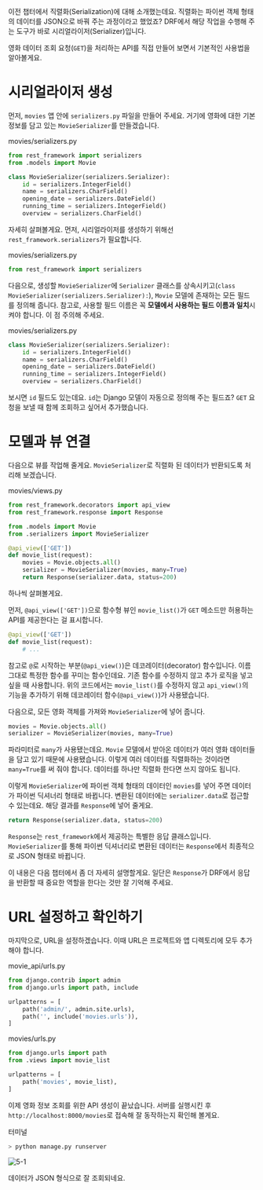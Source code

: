 ﻿이전 챕터에서 직렬화(Serialization)에 대해 소개했는데요. 직렬화는 파이썬 객체 형태의 데이터를 JSON으로 바꿔 주는 과정이라고 했었죠? DRF에서 해당 작업을 수행해 주는 도구가 바로 시리얼라이저(Serializer)입니다.

영화 데이터 조회 요청(`GET`)을 처리하는 API를 직접 만들어 보면서 기본적인 사용법을 알아볼게요.

# 시리얼라이저 생성

먼저, `movies` 앱 안에 `serializers.py` 파일을 만들어 주세요. 거기에 영화에 대한 기본 정보를 담고 있는 `MovieSerializer`를 만들겠습니다.

movies/serializers.py

```python
from rest_framework import serializers
from .models import Movie

class MovieSerializer(serializers.Serializer):
    id = serializers.IntegerField()
    name = serializers.CharField()
    opening_date = serializers.DateField()
    running_time = serializers.IntegerField()
    overview = serializers.CharField()

```

  

자세히 살펴볼게요. 먼저, 시리얼라이저를 생성하기 위해선 `rest_framework.serializers`가 필요합니다.

movies/serializers.py

```python
from rest_framework import serializers

```

  

다음으로, 생성할 `MovieSerializer`에 `Serializer` 클래스를 상속시키고(`class MovieSerializer(serializers.Serializer):`), `Movie` 모델에 존재하는 모든 필드를 정의해 줍니다. 참고로, 사용할 필드 이름은 꼭 **모델에서 사용하는 필드 이름과 일치**시켜야 합니다. 이 점 주의해 주세요.

movies/serializers.py

```python
class MovieSerializer(serializers.Serializer):
    id = serializers.IntegerField()
    name = serializers.CharField()
    opening_date = serializers.DateField()
    running_time = serializers.IntegerField()
    overview = serializers.CharField()

```

보시면 `id` 필드도 있는데요. `id`는 Django 모델이 자동으로 정의해 주는 필드죠? `GET` 요청을 보낼 때 함께 조회하고 싶어서 추가했습니다.

# 모델과 뷰 연결

다음으로 뷰를 작업해 줄게요. `MovieSerializer`로 직렬화 된 데이터가 반환되도록 처리해 보겠습니다.

movies/views.py

```python
from rest_framework.decorators import api_view
from rest_framework.response import Response

from .models import Movie
from .serializers import MovieSerializer

@api_view(['GET'])
def movie_list(request):
    movies = Movie.objects.all()
    serializer = MovieSerializer(movies, many=True)
    return Response(serializer.data, status=200)

```

  

하나씩 살펴볼게요.

먼저, `@api_view(['GET'])`으로 함수형 뷰인 `movie_list()`가 `GET` 메소드만 허용하는 API를 제공한다는 걸 표시합니다.

```python
@api_view(['GET'])
def movie_list(request):
    # ...

```

참고로 `@`로 시작하는 부분(`@api_view()`)은 데코레이터(decorator) 함수입니다. 이름 그대로 특정한 함수를 꾸미는 함수인데요. 기존 함수를 수정하지 않고 추가 로직을 넣고 싶을 때 사용합니다. 위의 코드에서는 `movie_list()`를 수정하지 않고 `api_view()`의 기능을 추가하기 위해 데코레이터 함수(`@api_view()`)가 사용됐습니다.

다음으로, 모든 영화 객체를 가져와 `MovieSerializer`에 넣어 줍니다.

```python
movies = Movie.objects.all()
serializer = MovieSerializer(movies, many=True)

```

파라미터로 `many`가 사용됐는데요. `Movie` 모델에서 받아온 데이터가 여러 영화 데이터들을 담고 있기 때문에 사용됐습니다. 이렇게 여러 데이터를 직렬화하는 것이라면 `many=True`를 써 줘야 합니다. 데이터를 하나만 직렬화 한다면 쓰지 않아도 됩니다.

이렇게 `MovieSerializer`에 파이썬 객체 형태의 데이터인 `movies`를 넣어 주면 데이터가 파이썬 딕셔너리 형태로 바뀝니다. 변환된 데이터에는 `serializer.data`로 접근할 수 있는데요. 해당 결과를 `Response`에 넣어 줄게요.

```python
return Response(serializer.data, status=200)

```

`Response`는 `rest_framework`에서 제공하는 특별한 응답 클래스입니다. `MovieSerializer`를 통해 파이썬 딕셔너리로 변환된 데이터는 `Response`에서 최종적으로 JSON 형태로 바뀝니다.

이 내용은 다음 챕터에서 좀 더 자세히 설명할게요. 일단은 `Response`가 DRF에서 응답을 반환할 때 중요한 역할을 한다는 것만 잘 기억해 주세요.

# URL 설정하고 확인하기

마지막으로, URL을 설정하겠습니다. 이때 URL은 프로젝트와 앱 디렉토리에 모두 추가해야 합니다.

movie_api/urls.py

```python
from django.contrib import admin
from django.urls import path, include

urlpatterns = [
    path('admin/', admin.site.urls),
    path('', include('movies.urls')),
]

```

movies/urls.py

```python
from django.urls import path
from .views import movie_list

urlpatterns = [
    path('movies', movie_list),    
]

```

  

이제 영화 정보 조회를 위한 API 생성이 끝났습니다. 서버를 실행시킨 후 `http://localhost:8000/movies`로 접속해 잘 동작하는지 확인해 볼게요.

터미널

```python
> python manage.py runserver

```

![5-1](https://bakey-api.codeit.kr/api/files/resource?root=static&seqId=5828&directory=5-1.png&name=5-1.png)

데이터가 JSON 형식으로 잘 조회되네요.
